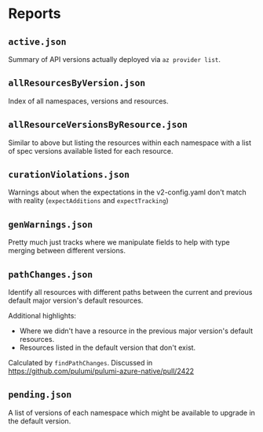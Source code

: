 # Reports

## `active.json`

Summary of API versions actually deployed via `az provider list`.

## `allResourcesByVersion.json`

Index of all namespaces, versions and resources.

## `allResourceVersionsByResource.json`

Similar to above but listing the resources within each namespace with a list of spec versions available listed for each resource.

## `curationViolations.json`

Warnings about when the expectations in the v2-config.yaml don't match with reality (`expectAdditions` and `expectTracking`)

## `genWarnings.json`

Pretty much just tracks where we manipulate fields to help with type merging between different versions.

## `pathChanges.json`

Identify all resources with different paths between the current and previous default major version's default resources.

Additional highlights:

- Where we didn't have a resource in the previous major version's default resources.
- Resources listed in the default version that don't exist.

Calculated by `findPathChanges`. Discussed in <https://github.com/pulumi/pulumi-azure-native/pull/2422>

## `pending.json`

A list of versions of each namespace which might be available to upgrade in the default version.
